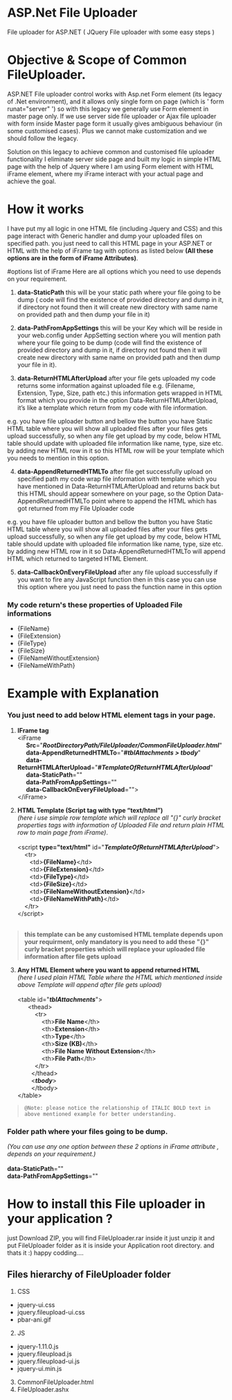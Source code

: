 # ASP.Net File Uploader
File uploader for ASP.NET ( JQuery File uploader with some easy steps )

# Objective & Scope of Common FileUploader.
ASP.NET File uploader control works with Asp.net Form element (its legacy of .Net environment), and it allows only single form on page (which is ' form runat="server" ') so with this legacy we generally use Form element in master page only. If we use server side file uploader or Ajax file uploader with form inside Master page form it usually gives ambiguous behaviour (in some customised cases). Plus we cannot make customization and we should follow the legacy.  

Solution on this legacy to achieve common and customised file uploader functionality I eliminate server side page and built my logic in simple HTML page with the help of Jquery where I am using Form element with HTML iFrame element, where my iFrame interact with your actual page and achieve the goal.

# How it works 
  I have put my all logic in one HTML file (including Jquery and CSS) and this page interact with Generic handler and dump your uploaded files on specified path. you just need to call this HTML page in your ASP.NET or HTML with the help of iFrame tag with options as listed below <b>(All these options are in the form of iFrame Attributes)</b>.

#options list of iFrame
Here are all options which you need to use depends on your requirement. 

1. <b>data-StaticPath</b> 
   this will be your static path where your file going to be dump ( code will find the existence of provided directory and dump in it, if directory not found then it will create new directory with same name on provided path and then dump your file in it)

2. <b>data-PathFromAppSettings</b>
   this will be your Key which will be reside in your web.config under AppSetting section where you will mention path where your file going to be dump (code will find the existence of provided directory and dump in it, if directory not found then it will create new directory with same name on provided path and then dump your file in it).
 
3. <b>data-ReturnHTMLAfterUpload</b>
   after your file gets uploaded my code returns some information against uploaded file e.g. (Filename, Extension, Type, Size, path etc.) this information gets wrapped in HTML format which you provide in the option Data-ReturnHTMLAfterUpload, it’s like a template which return from my code with file information.

  e.g. you have file uploader button and bellow the button you have Static HTML table where you will show all uploaded files after your files gets upload successfully, so when any file get upload by my code, below HTML table should update with uploaded file information like name, type, size etc. by adding new HTML row in it so this HTML row will be your template which you needs to mention in this option. 

4. <b>data-AppendReturnedHTMLTo</b> 
   after file get successfully upload on specified path my code wrap file information with template which you have mentioned in Data-ReturnHTMLAfterUpload and returns back but this HTML should appear somewhere on your page, so the Option Data-AppendReturnedHTMLTo point where to append the HTML which has got returned from my File Uploader code 

  e.g. you have file uploader button and bellow the button you have Static HTML table where you will show all uploaded files after your files gets upload successfully, so when any file get upload by my code, below HTML table should update with uploaded file information like name, type, size etc. by adding new HTML row in it so 
Data-AppendReturnedHTMLTo will append HTML which returned to targeted HTML Element. 

5. <b>data-CallbackOnEveryFileUpload</b> 
   after any file upload successfully if you want to fire any JavaScript function then in this case you can use this option where you just need to pass the function name in this option

### My code return's these properties of Uploaded File informations 

* {FileName}
* {FileExtension}
* {FileType}
* {FileSize}
* {FileNameWithoutExtension}
* {FileNameWithPath}

# Example with Explanation

### You just need to add below HTML element tags in your page. 
1. <b>IFrame tag</b><br />
    &lt;iFrame<br />
    &nbsp;&nbsp;&nbsp;&nbsp;&nbsp;**Src**="**_RootDirectoryPath/FileUploader/CommonFileUploader.html_**"<br />
    &nbsp;&nbsp;&nbsp;&nbsp;&nbsp;**data-AppendReturnedHTMLTo**="**_#tblAttachments > tbody_**"<br />
    &nbsp;&nbsp;&nbsp;&nbsp;&nbsp;**data-ReturnHTMLAfterUpload**="**#_TemplateOfReturnHTMLAfterUpload_**"<br />
    &nbsp;&nbsp;&nbsp;&nbsp;&nbsp;**data-StaticPath**=""<br />
    &nbsp;&nbsp;&nbsp;&nbsp;&nbsp;**data-PathFromAppSettings**=""<br />
    &nbsp;&nbsp;&nbsp;&nbsp;&nbsp;**data-CallbackOnEveryFileUpload**=""><br />
    &lt;/iFrame>


2. <b>HTML Template (Script tag with type “text/html”)</b><br />
    *(here i use simple row template which will replace all "{}" curly bracket properties tags with information of Uploaded File and return plain HTML row to main page from iFrame)*.</b><br /> <br />
    &lt;script **type="text/html"** id="**_TemplateOfReturnHTMLAfterUpload_**"><br />
  	  &nbsp;&nbsp;&nbsp;&nbsp;&lt;tr><br />
       &nbsp;&nbsp;&nbsp;&nbsp;&nbsp;&nbsp;&nbsp;&lt;td>**{FileName}**&lt;/td><br />
       &nbsp;&nbsp;&nbsp;&nbsp;&nbsp;&nbsp;&nbsp;&lt;td>**{FileExtension}**&lt;/td><br />
       &nbsp;&nbsp;&nbsp;&nbsp;&nbsp;&nbsp;&nbsp;&lt;td>**{FileType}**&lt;/td><br />
       &nbsp;&nbsp;&nbsp;&nbsp;&nbsp;&nbsp;&nbsp;&lt;td>**{FileSize}**&lt;/td><br />
       &nbsp;&nbsp;&nbsp;&nbsp;&nbsp;&nbsp;&nbsp;&lt;td>**{FileNameWithoutExtension}**&lt;/td><br />
       &nbsp;&nbsp;&nbsp;&nbsp;&nbsp;&nbsp;&nbsp;&lt;td>**{FileNameWithPath}**&lt;/td><br />
      &nbsp;&nbsp;&nbsp;&nbsp;&lt;/tr><br />
   &lt;/script><br /><br />
   
> **this template can be any customised HTML template depends upon your requirment, only mandatory is you need to add these "{}" curly bracket properties which will replace your uploaded file information after file gets upload**<br />
    
3. <b>Any HTML Element where you want to append returned HTML</b><br />
*(here I used plain HTML Table where the HTML which mentioned inside above Template will append after file gets upload)*<br /><br />
    &lt;table id="**_tblAttachments_**"><br />
        &nbsp;&nbsp;&nbsp;&nbsp;&nbsp;&nbsp;&lt;thead><br />
           &nbsp;&nbsp;&nbsp;&nbsp;&nbsp;&nbsp;&nbsp;&nbsp;&nbsp;&nbsp;&lt;tr><br />
              &nbsp;&nbsp;&nbsp;&nbsp;&nbsp;&nbsp;&nbsp;&nbsp;&nbsp;&nbsp;&nbsp;&nbsp;&nbsp;&nbsp;&lt;th>**File Name**&lt;/th><br />
              &nbsp;&nbsp;&nbsp;&nbsp;&nbsp;&nbsp;&nbsp;&nbsp;&nbsp;&nbsp;&nbsp;&nbsp;&nbsp;&nbsp;&lt;th>**Extension**&lt;/th><br />
              &nbsp;&nbsp;&nbsp;&nbsp;&nbsp;&nbsp;&nbsp;&nbsp;&nbsp;&nbsp;&nbsp;&nbsp;&nbsp;&nbsp;&lt;th>**Type**&lt;/th><br />
              &nbsp;&nbsp;&nbsp;&nbsp;&nbsp;&nbsp;&nbsp;&nbsp;&nbsp;&nbsp;&nbsp;&nbsp;&nbsp;&nbsp;&lt;th>**Size (KB)**&lt;/th><br />
              &nbsp;&nbsp;&nbsp;&nbsp;&nbsp;&nbsp;&nbsp;&nbsp;&nbsp;&nbsp;&nbsp;&nbsp;&nbsp;&nbsp;&lt;th>**File Name Without Extension**&lt;/th><br />
              &nbsp;&nbsp;&nbsp;&nbsp;&nbsp;&nbsp;&nbsp;&nbsp;&nbsp;&nbsp;&nbsp;&nbsp;&nbsp;&nbsp;&lt;th>**File Path**&lt;/th><br />
           &nbsp;&nbsp;&nbsp;&nbsp;&nbsp;&nbsp;&nbsp;&nbsp;&nbsp;&nbsp;&lt;/tr><br />
        &nbsp;&nbsp;&nbsp;&nbsp;&nbsp;&nbsp;&nbsp;&nbsp;&lt;/thead><br />
        &nbsp;&nbsp;&nbsp;&nbsp;&nbsp;&nbsp;&nbsp;&nbsp;&lt;**_tbody_**><br />
        &nbsp;&nbsp;&nbsp;&nbsp;&nbsp;&nbsp;&nbsp;&nbsp;&lt;/tbody><br />
    &lt;/table><br />


> `@Note: please notice the relationship of ITALIC BOLD text in above mentioned example for better understanding.`

### Folder path where your files going to be dump.
*(You can use any one option between these 2 options in iFrame attribute , depends on your requirement.)*<br /><br />
**data-StaticPath**=""<br />
**data-PathFromAppSettings**=""<br />

# How to install this File uploader in your application ?

just Download ZIP, you will find FileUploader.rar inside it just unzip it and put FileUploader folder as it is inside your Application root directory. and thats it :) 
happy codding....

## Files hierarchy of FileUploader folder
1. CSS
  - jquery-ui.css
  - jquery.fileupload-ui.css
  - pbar-ani.gif
2. JS
  - jquery-1.11.0.js
  - jquery.fileupload.js
  - jquery.fileupload-ui.js
  - jquery-ui.min.js
3. CommonFileUploader.html
4. FileUploader.ashx
